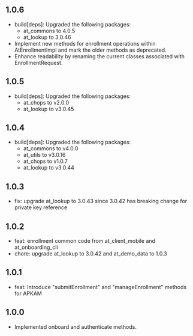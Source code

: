 ## 1.0.6
- build[deps]: Upgraded the following packages:
  - at_commons to 4.0.5
  - at_lookup to 3.0.46
- Implement new methods for enrollment operations within AtEnrollmentImpl and mark the older methods as deprecated.
- Enhance readability by renaming the current classes associated with EnrollmentRequest.

## 1.0.5
- build[deps]: Upgraded the following packages:
  - at_chops to v2.0.0
  - at_lookup to v3.0.45
## 1.0.4
- build[deps]: Upgraded the following packages:
    - at_commons to v4.0.0
    - at_utils to v3.0.16
    - at_chops to v1.0.7
    - at_lookup to v3.0.44
## 1.0.3
- fix: upgrade at_lookup to 3.0.43 since 3.0.42 has breaking change for private key reference
## 1.0.2
- feat: enrollment common code from at_client_mobile and at_onboarding_cli
- chore: upgrade at_lookup to 3.0.42 and at_demo_data to 1.0.3
## 1.0.1
- feat: Introduce "submitEnrollment" and "manageEnrollment" methods for APKAM
## 1.0.0
- Implemented onboard and authenticate methods.
